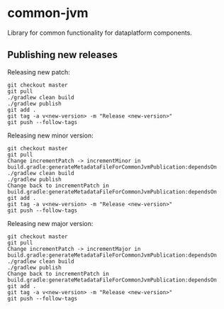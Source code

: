 common-jvm
=============

Library for common functionality for dataplatform components.

## Publishing new releases

Releasing new patch:
```
git checkout master
git pull
./gradlew clean build
./gradlew publish
git add .
git tag -a v<new-version> -m "Release <new-version>"
git push --follow-tags
```

Releasing new minor version:
```
git checkout master
git pull
Change incrementPatch -> incrementMinor in build.gradle:generateMetadataFileForCommonJvmPublication:dependsOn
./gradlew clean build
./gradlew publish
Change back to incrementPatch in build.gradle:generateMetadataFileForCommonJvmPublication:dependsOn
git add .
git tag -a v<new-version> -m "Release <new-version>"
git push --follow-tags
```

Releasing new major version:
```
git checkout master
git pull
Change incrementPatch -> incrementMajor in build.gradle:generateMetadataFileForCommonJvmPublication:dependsOn
./gradlew clean build
./gradlew publish
Change back to incrementPatch in build.gradle:generateMetadataFileForCommonJvmPublication:dependsOn
git add .
git tag -a v<new-version> -m "Release <new-version>"
git push --follow-tags
```